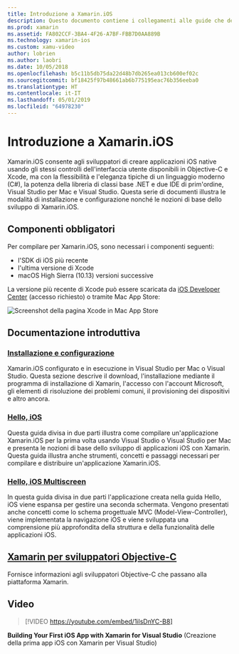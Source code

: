 ```yaml
---
title: Introduzione a Xamarin.iOS
description: Questo documento contiene i collegamenti alle guide che descrivono come configurare Xamarin.iOS e come compilare una prima applicazione, oltre a fornire informazioni su Xamarin agli sviluppatori Objective-C.
ms.prod: xamarin
ms.assetid: FA802CCF-3BA4-4F26-A7BF-FBB7D0AA889B
ms.technology: xamarin-ios
ms.custom: xamu-video
author: lobrien
ms.author: laobri
ms.date: 10/05/2018
ms.openlocfilehash: b5c11b5db75da22d48b7db265ea013cb600ef02c
ms.sourcegitcommit: bf18425f97b48661ab6b775195eac76b356eeba0
ms.translationtype: HT
ms.contentlocale: it-IT
ms.lasthandoff: 05/01/2019
ms.locfileid: "64978230"
---
```

# <a name="get-started-with-xamarinios"></a>Introduzione a Xamarin.iOS

Xamarin.iOS consente agli sviluppatori di creare applicazioni iOS native usando gli stessi controlli dell'interfaccia utente disponibili in Objective-C e Xcode, ma con la flessibilità e l'eleganza tipiche di un linguaggio moderno (C#), la potenza della libreria di classi base .NET e due IDE di prim'ordine, Visual Studio per Mac e Visual Studio. Questa serie di documenti illustra le modalità di installazione e configurazione nonché le nozioni di base dello sviluppo di Xamarin.iOS.

## <a name="required-components"></a>Componenti obbligatori

Per compilare per Xamarin.iOS, sono necessari i componenti seguenti:

- l'SDK di iOS più recente
- l'ultima versione di Xcode
- macOS High Sierra (10.13) versioni successive

La versione più recente di Xcode può essere scaricata da [iOS Developer Center](https://developer.apple.com/devcenter/ios/index.action#downloads) (accesso richiesto) o tramite Mac App Store:

![Screenshot della pagina Xcode in Mac App Store](installation/images/xcode.png "Xcode in Mac App Store")

## <a name="getting-started-series"></a>Documentazione introduttiva

### <a name="setup-and-installationiosget-startedinstallationindexmd"></a>[Installazione e configurazione](~/ios/get-started/installation/index.md)

Xamarin.iOS configurato e in esecuzione in Visual Studio per Mac o Visual Studio. Questa sezione descrive il download, l'installazione mediante il programma di installazione di Xamarin, l'accesso con l'account Microsoft, gli elementi di risoluzione dei problemi comuni, il provisioning dei dispositivi e altro ancora.

### <a name="hello-iosiosget-startedhello-iosindexmd"></a>[Hello, iOS](~/ios/get-started/hello-ios/index.md)

Questa guida divisa in due parti illustra come compilare un'applicazione Xamarin.iOS per la prima volta usando Visual Studio o Visual Studio per Mac e presenta le nozioni di base dello sviluppo di applicazioni iOS con Xamarin. Questa guida illustra anche strumenti, concetti e passaggi necessari per compilare e distribuire un'applicazione Xamarin.iOS.

### <a name="hello-ios-multiscreeniosget-startedhello-ios-multiscreenindexmd"></a>[Hello, iOS Multiscreen](~/ios/get-started/hello-ios-multiscreen/index.md)

In questa guida divisa in due parti l'applicazione creata nella guida Hello, iOS viene espansa per gestire una seconda schermata. Vengono presentati anche concetti come lo schema progettuale MVC (Model-View-Controller), viene implementata la navigazione iOS e viene sviluppata una comprensione più approfondita della struttura e della funzionalità delle applicazioni iOS.

## <a name="xamarin-for-objective-c-developersobjective-c-developersindexmd"></a>[Xamarin per sviluppatori Objective-C](objective-c-developers/index.md)

Fornisce informazioni agli sviluppatori Objective-C che passano alla piattaforma Xamarin.

## <a name="video"></a>Video

> [!VIDEO https://youtube.com/embed/1ilsDnYC-B8]

**Building Your First iOS App with Xamarin for Visual Studio** (Creazione della prima app iOS con Xamarin per Visual Studio)
